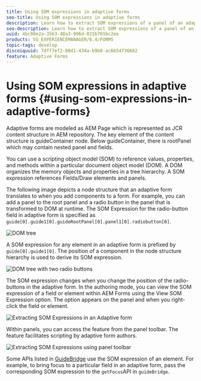 ```yaml
---
title: Using SOM expressions in adaptive forms
seo-title: Using SOM expressions in adaptive forms
description: Learn how to extract SOM expressions of a panel of an adaptive form.
seo-description: Learn how to extract SOM expressions of a panel of an adaptive form.
uuid: 4bc80e2a-3563-48a3-996d-021b701bc2ee
products: SG_EXPERIENCEMANAGER/6.4/FORMS
topic-tags: develop
discoiquuid: 7dff7ef2-80d1-434a-b9b0-ac6654736602
feature: Adaptive Forms
---
```


# Using SOM expressions in adaptive forms {#using-som-expressions-in-adaptive-forms}

Adaptive forms are modeled as AEM Page which is represented as JCR content structure in AEM repository. The key element of the content structure is guideContainer node. Below guideContainer, there is rootPanel which may contain nested panel and fields.

You can use a scripting object model (SOM) to reference values, properties, and methods within a particular document object model (DOM). A DOM organizes the memory objects and properties in a tree hierarchy. A SOM expression references Fields/Draw elements and panels.

The following image depicts a node structure that an adaptive form translates to when you add components to a form. For example, you can add a panel to the root panel and a radio button in the panel that is transformed to DOM at runtime. The SOM Expression for the radio-button field in adaptive form is specified as `guide[0].guide1[0].guideRootPanel[0].panel1[0].radiobutton[0]`.

![DOM tree](assets/hierarchy-1.png)

A SOM expression for any element in an adaptive form is prefixed by `guide[0].guide1[0]`. The position of a component in the node structure hierarchy is used to derive its SOM expression.

![DOM tree with two radio buttons](assets/hierarchy_radio_button.png)

The SOM expression changes when you change the position of the radio-buttons in the adaptive form. In the authoring mode, you can view the SOM expression of a field or element within AEM Forms using the View SOM Expression option. The option appears on the panel and when you right-click the field or element. 

![Extracting SOM Expressions in an Adaptive form](assets/som-expressions.png)

Within panels, you can access the feature from the panel toolbar. The feature facilitates scripting by adaptive form authors.

![Extracting SOM Expressions using panel toolbar](assets/som-expression.png)

Some APIs listed in [GuideBridge](https://helpx.adobe.com/aem-forms/6/javascript-api/GuideBridge.md) use the SOM expression of an element. For example, to bring focus to a particular field in an adaptive form, pass the corresponding SOM expression to the `getFocus`API in `guideBridge`.  

